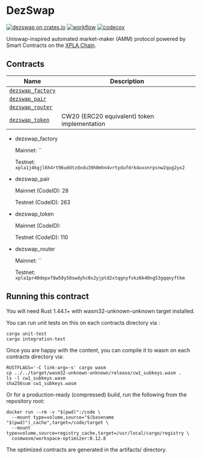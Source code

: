 # DezSwap
[![dezswap on crates.io](https://img.shields.io/crates/v/dezswap.svg)](https://crates.io/crates/dezswap)
[![workflow](https://github.com/dezswap/dezswap-contracts/actions/workflows/tests.yml/badge.svg)](https://github.com/dezswap/dezswap-contracts/actions/workflows/tests.yml)
[![codecov](https://codecov.io/gh/dezswap/dezswap-contracts/branch/main/graph/badge.svg?token=GQW0TPBBJH)](https://codecov.io/gh/dezswap/dezswap-contracts)

Uniswap-inspired automated market-maker (AMM) protocol powered by Smart Contracts on the [XPLA Chain](https://xpla.io/).

## Contracts

| Name                                               | Description                                  |
| -------------------------------------------------- | -------------------------------------------- |
| [`dezswap_factory`](contracts/dezswap_factory) |                                              |
| [`dezswap_pair`](contracts/dezswap_pair)       |                                              |
| [`dezswap_router`](contracts/dezswap_router)   |                                              |
| [`dezswap_token`](contracts/dezswap_token)     | CW20 (ERC20 equivalent) token implementation |

* dezswap_factory

   Mainnet: ``

   Testnet: `xpla1j4kgjl6h4rt96uddtzdxdu39h0mhn4vrtydufdrk4uxxnrpsnw2qug2yx2`

* dezswap_pair

   Mainnet (CodeID): 28

   Testnet (CodeID): 263

* dezswap_token

   Mainnet (CodeID): 

   Testnet (CodeID): 110

* dezswap_router

   Mainnet: ``

   Testnet: `xpla1pr40depxf8w50y58swdyhc0s2yjptd2xtqgnyfvkz6k40ng53gqqnyftkm`

## Running this contract

You will need Rust 1.44.1+ with wasm32-unknown-unknown target installed.

You can run unit tests on this on each contracts directory via :

```
cargo unit-test
cargo integration-test
```

Once you are happy with the content, you can compile it to wasm on each contracts directory via:

```
RUSTFLAGS='-C link-arg=-s' cargo wasm
cp ../../target/wasm32-unknown-unknown/release/cw1_subkeys.wasm .
ls -l cw1_subkeys.wasm
sha256sum cw1_subkeys.wasm
```

Or for a production-ready (compressed) build, run the following from the repository root:

```
docker run --rm -v "$(pwd)":/code \
  --mount type=volume,source="$(basename "$(pwd)")_cache",target=/code/target \
  --mount type=volume,source=registry_cache,target=/usr/local/cargo/registry \
  cosmwasm/workspace-optimizer:0.12.8
```

The optimized contracts are generated in the artifacts/ directory.
